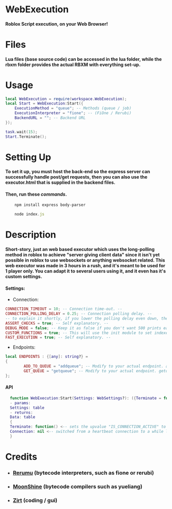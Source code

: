 # WebExecution

#### Roblox Script execution, on your **Web Browser**!

# Files
#### Lua files (base source code) can be accessed in the lua folder, while the rbxm folder provides the actual RBXM with everything set-up.

# Usage
```lua
local WebExecution = require(workspace.WebExecution);
local Start = WebExecution:Start({
    ExecutionMethod = "queue"; -- Methods (queue / job)
    ExecutionInterpreter = "fione"; -- (FiOne / Rerubi)
    BackendURL = ""; -- Backend URL
});

task.wait(15);
Start.Terminate();
```

# Setting Up
#### To set it up, you must host the back-end so the express server can successfully handle post/get requests, then you can also use the executor.html that is supplied in the backend files.
#### Then, run these _**commands**_.
```bash
    npm install express body-parser
```
```js
    node index.js
```
# Description
#### Short-story, just an web based executor which uses the long-polling method in roblox to achieve "server giving client data" since it isn't yet possible in roblox to use websockets or anything websocket related. This web executor was made in 3 hours in a rush, and it's meant to be used for 1 player only. You can adapt it to several users using it, and it even has it's custom settings.

#### Settings:
- Connection:
```lua
CONNECTION_TIMEOUT = 10; -- Connection time-out. --
CONNECTION_POLLING_DELAY = 0.25; -- Connection polling delay. --
-- to explain it shortly, if you lower the polling delay even down, the execution will be quick but there's a chance that you will get ratelimited. The max amount of requests you can send per minute is 500, so 4 requests = 1 second => 60 seconds = 240, meaning you can lower it down to 0.125 and not risk getting ratelimited. --
ASSERT_CHECKS = true; -- Self explanatory. --
DEBUG_MODE = false; -- Keep it as false if you don't want 500 prints each second. --
CUSTOM_FUNCTIONS = true; -- This will use the init module to set indexes in the cleaned environment to key values such as custom functions, etc... (you can add as many as you like)
FAST_EXECUTION = true; -- Self explanatory. --
```
- Endpoints:
```lua
local ENDPOINTS : {[any]: string?} =
{
        ADD_TO_QUEUE = "addqueue"; -- Modify to your actual endpoint. addqueue is by default if you will use the back-end source provided by me. REQUEST: POST
        GET_QUEUE = "getqueue"; -- Modify to your actual endpoint. getqueue is by default ifyou will use the back-end source provided by me. REQUEST: GET
};
```
#### API
```lua
  function WebExecution:Start(Settings: WebSettings?): ({Terminate = function, Connection: RBXScriptConnection or nil})
  - params:
  Settings: table
  - returns:
  Data: table
  {
  Terminate: function() <-- sets the upvalue "IS_CONNECTION_ACTIVE" to false so it will break the while loop if there is one. (i had to adapt from a heartbeat loop to a while loop since you couldn't really make the heartbeat really wait the polling delay.
  Connection: nil <-- switched from a heartbeat connection to a while loop
  }
```
# Credits
- ### [Rerumu](https://github.com/Rerumu) (bytecode interpreters, such as fione or rerubi)
- ### [MoonShine](https://github.com/gamesys/moonshine) (bytecode compilers such as yueliang)
- ### [Zirt](https://discord.com/users/1142785342919938128) (coding / gui)
